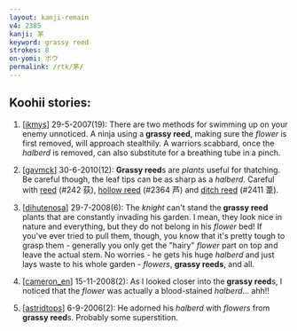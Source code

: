 ```yaml
---
layout: kanji-remain
v4: 2385
kanji: 茅
keyword: grassy reed
strokes: 8
on-yomi: ボウ
permalink: /rtk/茅/
---
```


## Koohii stories: 

1) [<a href="http://kanji.koohii.com/profile/ikmys">ikmys</a>] 29-5-2007(19): There are two methods for swimming up on your enemy unnoticed. A ninja using a<strong> grassy reed</strong>, making sure the <em>flower</em> is first removed, will approach stealthily. A warriors scabbard, once the <em>halberd</em> is removed, can also substitute for a breathing tube in a pinch.

2) [<a href="http://kanji.koohii.com/profile/gavmck">gavmck</a>] 30-6-2010(12): <strong>Grassy reed</strong>s are <em>plants</em> useful for thatching. Be careful though, the leaf tips can be as sharp as a <em>halberd</em>. Careful with <a href="../v4/242.html">reed</a> (#242 荻), <a href="../v4/2364.html">hollow reed</a> (#2364 芦) and <a href="../v4/2411.html">ditch reed</a> (#2411 葦).

3) [<a href="http://kanji.koohii.com/profile/dihutenosa">dihutenosa</a>] 29-7-2008(6): The <em>knight</em> can&#039;t stand the<strong> grassy reed</strong> plants that are constantly invading his garden. I mean, they look nice in nature and everything, but they do not belong in his <em>flower</em> bed! If you&#039;ve ever tried to pull them, though, you know that it&#039;s pretty tough to grasp them - generally you only get the &quot;hairy&quot; <em>flower</em> part on top and leave the actual stem. No worries - he gets his huge <em>halberd</em> and just lays waste to his whole garden - <em>flowers</em>, <strong>grassy reeds</strong>, and all.

4) [<a href="http://kanji.koohii.com/profile/cameron_en">cameron_en</a>] 15-11-2008(2): As I looked closer into the<strong> grassy reed</strong>s, I noticed that the <em>flower</em> was actually a blood-stained <em>halberd</em>... ahh!!

5) [<a href="http://kanji.koohii.com/profile/astridtops">astridtops</a>] 6-9-2006(2): He adorned his <em>halberd</em> with <em>flowers</em> from<strong> grassy reed</strong>s. Probably some superstition.


